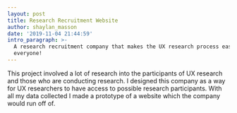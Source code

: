 ```yaml
---
layout: post
title: Research Recruitment Website
author: shaylan_masson
date: '2019-11-04 21:44:59'
intro_paragraph: >-
  A research recruitment company that makes the UX research process easier for
  everyone!
---
```

This project involved a lot of research into the participants of UX research and those who are conducting research. I designed this company as a way for UX researchers to have access to possible research participants. With all my data collected I made a prototype of a website which the company would run off of.
